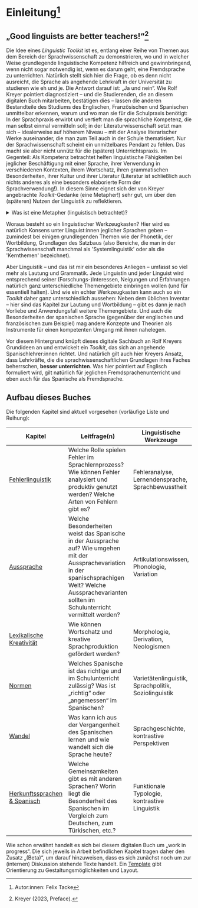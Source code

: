 # Einleitung[^*]

## „Good linguists are better teachers!“[^2]

Die Idee eines *Linguistic Toolkit* ist es, entlang einer Reihe von Themen aus dem Bereich der Sprachwissenschaft zu demonstrieren, wo und in welcher Weise grundlegende linguistische Kompetenz hilfreich und gewinnbringend, wenn nicht sogar notwendig ist, wenn es darum geht, eine Fremdsprache zu unterrichten. Natürlich stellt sich hier die Frage, ob es denn nicht ausreicht, die Sprache als angehende Lehrkraft in der Universität zu studieren wie eh und je. Die Antwort darauf ist: „Ja und nein“. Wie Rolf Kreyer pointiert diagnostiziert – und die Studierenden, die an diesem digitalen Buch mitarbeiten, bestätigen dies – lassen die anderen Bestandteile des Studiums des Englischen, Französischen und Spanischen unmittelbar erkennen, warum und wo man sie für die Schulpraxis benötigt: In der Sprachpraxis erwirbt und vertieft man die sprachliche Kompetenz, die man selbst einmal vermitteln soll; in der Literaturwissenschaft setzt man sich – idealerweise auf höherem Niveau – mit der Analyse literarischer Werke auseinander, die man zum Teil auch in der Schule thematisiert. Nur der Sprachwissenschaft scheint ein unmittelbares Pendant zu fehlen. Das macht sie aber nicht unnütz für die (spätere) Unterrichtspraxis. Im Gegenteil: Als Kompetenz betrachtet helfen linguistische Fähigkeiten bei jeglicher Beschäftigung mit einer Sprache, ihrer Verwendung in verschiedenen Kontexten, ihrem Wortschatz, ihren grammatischen Besonderheiten, ihrer Kultur und ihrer Literatur (Literatur ist schließlich auch nichts anderes als eine besonders elaborierte Form der Sprachverwendung!). In diesem Sinne eignet sich der von Kreyer angebrachte *Toolkit*-Gedanke (eine Metapher!) sehr gut, um über den (späteren) Nutzen der Linguistik zu reflektieren.

<details>
<summary>Was ist eine Metapher (linguistisch betrachtet)?</summary>
<p>Metaphern in der Sprache spiegeln lediglich das dahinterliegende Denken. Sie dienen dazu komplexe Sachverhalte anschaulich mithilfe von einfacheren Sachverhalten darzustellen. Konzepte aus einem konkreten Quellbereich werden auf einen abstrakten Zielbereich übertragen.</p>
</details>

Woraus besteht so ein linguistischer Werkzeugkasten? Hier wird es natürlich Konsens unter Linguist:innen jeglicher Sprachen geben – zumindest bei einigen grundlegenden Themen wie der Phonetik, der Wortbildung, Grundlagen des Satzbaus (also Bereiche, die man in der Sprachwissenschaft manchmal als 'Systemlinguistik' oder als die 'Kernthemen' bezeichnet).

Aber Linguistik – und das ist mir ein besonderes Anliegen – umfasst so viel mehr als Lautung und Grammatik. Jede Linguistin und jeder Linguist wird entsprechend seiner (Forschungs-)Interessen, Neigungen und Erfahrungen natürlich ganz unterschiedliche Themengebiete einbringen wollen (und für essentiell halten). Und wie ein echter Werkzeugkasten kann auch so ein *Toolkit* daher ganz unterschiedlich aussehen: Neben dem üblichen Inventar – hier sind das Kapitel zur Lautung und Wortbildung – gibt es dann je nach Vorliebe und Anwendungsfall weitere Themengebiete. Und auch die Besonderheiten der spanischen Sprache (gegenüber der englischen und französischen zum Beispiel) mag andere Konzepte und Theorien als Instrumente für einen kompetenten Umgang mit ihnen nahelegen.

Vor diesem Hintergrund knüpft dieses digitale Sachbuch an Rolf Kreyers Grundideen an und entwickelt ein *Toolkit*, das sich an angehende Spanischlehrer:innen richtet. Und natürlich gilt auch hier Kreyers Ansatz, dass Lehrkräfte, die die sprachwissenschaftlichen Grundlagen ihres Faches beherrschen, **besser unterrichten**. Was hier pointiert auf Englisch formuliert wird, gilt natürlich für jeglichen Fremdsprachenunterricht und eben auch für das Spanische als Fremdsprache.

## Aufbau dieses Buches

Die folgenden Kapitel sind aktuell vorgesehen (vorläufige Liste und Reihung):

| Kapitel | Leitfrage(n) | Linguistische Werkzeuge |
|------|-----------|-------------------------|
| [Fehlerlinguistik](fehlerlinguistik/fehlerlinguistik.md) | Welche Rolle spielen Fehler im Sprachlernprozess? Wie können Fehler analysiert und produktiv genutzt werden? Welche Arten von Fehlern gibt es? | Fehleranalyse, Lernendensprache, Sprachbewusstheit |
| [Aussprache](aussprache/aussprache.md) | Welche Besonderheiten weist das Spanische in der Aussprache auf? Wie umgehen mit der Aussprachevariation in der spanischsprachigen Welt? Welche Aussprachevarianten sollten im Schulunterricht vermittelt werden? | Artikulationswissen, Phonologie, Variation |
| [Lexikalische Kreativität](lexik/kreativitaet.md) | Wie können Wortschatz und kreative Sprachproduktion gefördert werden? | Morphologie, Derivation, Neologismen |
| [Normen](normen/normen.md) | Welches Spanische ist das richtige und im Schulunterricht zulässig? Was ist „richtig“ oder „angemessen“ im Spanischen? | Varietätenlinguistik, Sprachpolitik, Soziolinguistik |
| [Wandel](wandel/wandel.md) | Was kann ich aus der Vergangenheit des Spanischen lernen und wie wandelt sich die Sprache heute? | Sprachgeschichte, kontrastive Perspektiven |
| [Herkunftssprachen & Spanisch](typologie/typologie.md) | Welche Gemeinsamkeiten gibt es mit anderen Sprachen? Worin liegt die Besonderheit des Spanischen im Vergleich zum Deutschen, zum Türkischen, etc.? | Funktionale Typologie, kontrastive Linguistik |

Wie schon erwähnt handelt es sich bei diesem digitalen Buch um „work in progress“. Die sich jeweils in Arbeit befindlichen Kapitel tragen daher den Zusatz „(Beta)“, um darauf hinzuweisen, dass es sich zunächst noch um zur (internen) Diskussion stehende Texte handelt. Ein [Template](template.md) gibt Orientierung zu Gestaltungsmöglichkeiten und Layout.


[^*]: Autor:innen: Felix Tacke
[^2]: Kreyer (2023, Preface).  

